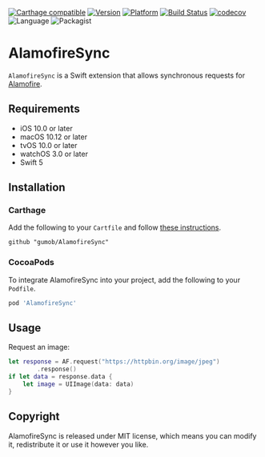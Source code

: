 [![Carthage compatible](https://img.shields.io/badge/Carthage-compatible-4BC51D.svg)](https://github.com/gumob/AlamofireSync)
[![Version](http://img.shields.io/cocoapods/v/AlamofireSync.svg)](http://cocoadocs.org/docsets/AlamofireSync)
[![Platform](http://img.shields.io/cocoapods/p/AlamofireSync.svg)](http://cocoadocs.org/docsets/AlamofireSync)
[![Build Status](https://travis-ci.com/gumob/AlamofireSync.svg?branch=master)](https://travis-ci.com/gumob/AlamofireSync)
[![codecov](https://codecov.io/gh/gumob/AlamofireSync/branch/master/graph/badge.svg)](https://codecov.io/gh/gumob/AlamofireSync)
![Language](https://img.shields.io/badge/Language-Swift%205.0-orange.svg)
![Packagist](https://img.shields.io/packagist/l/doctrine/orm.svg)

# AlamofireSync
<code>AlamofireSync</code> is a Swift extension that allows synchronous requests for [Alamofire](https://github.com/Alamofire/Alamofire).<br/>

## Requirements

- iOS 10.0 or later
- macOS 10.12 or later
- tvOS 10.0 or later
- watchOS 3.0 or later
- Swift 5

## Installation

### Carthage

Add the following to your `Cartfile` and follow [these instructions](https://github.com/Carthage/Carthage#adding-frameworks-to-an-application).

```
github "gumob/AlamofireSync"
```

### CocoaPods

To integrate AlamofireSync into your project, add the following to your `Podfile`.

```ruby
pod 'AlamofireSync'
```

## Usage

Request an image:

```swift
let response = AF.request("https://httpbin.org/image/jpeg")
        .response()
if let data = response.data {
    let image = UIImage(data: data)
}
```

## Copyright

AlamofireSync is released under MIT license, which means you can modify it, redistribute it or use it however you like.
